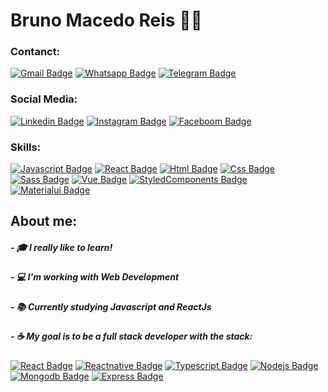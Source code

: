 # Bruno Macedo Reis :man_technologist:


### Contanct:

[![Gmail Badge](https://img.shields.io/badge/-tgmarinho@gmail.com-c14438?style=flat-square&logo=Gmail&logoColor=white&link=mailto:tgmarinho@gmail.com)](mailto:b.macedoreis@gmail.com)
[![Whatsapp Badge](https://img.shields.io/badge/WhatsApp-25D366?style=for-the-badge&logo=whatsapp&logoColor=white)](https://api.whatsapp.com/send?phone=5511945233253&text=Ol%C3%A1!)
[![Telegram Badge](https://img.shields.io/badge/Telegram-2CA5E0?style=for-the-badge&logo=telegram&logoColor=white)]()


### Social Media: 

[![Linkedin Badge](https://img.shields.io/badge/LinkedIn-0077B5?style=for-the-badge&logo=linkedin&logoColor=white)](https://www.linkedin.com/in/bruno-reis-9a937b189/)
[![Instagram Badge](https://img.shields.io/badge/Instagram-E4405F?style=for-the-badge&logo=instagram&logoColor=white)](https://www.instagram.com/bruno.macedoreis/)
[![Faceboom Badge](https://img.shields.io/badge/Facebook-1877F2?style=for-the-badge&logo=facebook&logoColor=white)](https://www.facebook.com/profile.php?id=100010447211195)


### Skills:

[![Javascript Badge](https://img.shields.io/badge/JavaScript-F7DF1E?style=for-the-badge&logo=javascript&logoColor=black)](https://github.com/brunoreis-dev)
[![React Badge](https://img.shields.io/badge/React-20232A?style=for-the-badge&logo=react&logoColor=61DAFB)](https://github.com/brunoreis-dev)
[![Html Badge](https://img.shields.io/badge/HTML5-E34F26?style=for-the-badge&logo=html5&logoColor=white)](https://github.com/brunoreis-dev)
[![Css Badge](https://img.shields.io/badge/CSS3-1572B6?style=for-the-badge&logo=css3&logoColor=white)](https://github.com/brunoreis-dev)
[![Sass Badge](https://img.shields.io/badge/Sass-CC6699?style=for-the-badge&logo=sass&logoColor=white)](https://github.com/brunoreis-dev)
[![Vue Badge](https://img.shields.io/badge/Vue.js-35495E?style=for-the-badge&logo=vue.js&logoColor=4FC08D)](https://github.com/brunoreis-dev)
[![StyledComponents Badge](https://img.shields.io/badge/styled--components-DB7093?style=for-the-badge&logo=styled-components&logoColor=white)](https://github.com/brunoreis-dev)
[![Materialui Badge](https://img.shields.io/badge/Material--UI-0081CB?style=for-the-badge&logo=material-ui&logoColor=white)](https://github.com/brunoreis-dev)


## About me:

##### - 🎓  I really like to learn!
##### - 💻  I'm working with Web Development
##### - 📚  Currently studying Javascript and ReactJs
##### - ☕   My goal is to be a full stack developer with the stack:

[![React Badge](https://img.shields.io/badge/React-20232A?style=for-the-badge&logo=react&logoColor=61DAFB)](https://github.com/brunoreis-dev) 
[![Reactnative Badge](https://img.shields.io/badge/React_Native-20232A?style=for-the-badge&logo=react&logoColor=61DAFB)](https://github.com/brunoreis-dev) 
[![Typescript Badge](https://img.shields.io/badge/TypeScript-007ACC?style=for-the-badge&logo=typescript&logoColor=white)](https://github.com/brunoreis-dev) 
[![Nodejs Badge](https://img.shields.io/badge/Node.js-43853D?style=for-the-badge&logo=node.js&logoColor=white)](https://github.com/brunoreis-dev) 
[![Mongodb Badge](https://img.shields.io/badge/MongoDB-4EA94B?style=for-the-badge&logo=mongodb&logoColor=white)](https://github.com/brunoreis-dev) 
[![Express Badge](https://img.shields.io/badge/Express.js-404D59?style=for-the-badge)](https://github.com/brunoreis-dev) 

